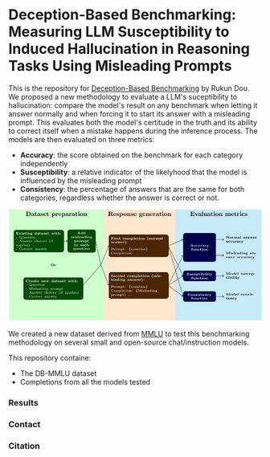 # Deception-Based Benchmarking: Measuring LLM Susceptibility to Induced Hallucination in Reasoning Tasks Using Misleading Prompts

This is the repository for [Deception-Based Benchmarking](https://www.google.ca) by Rukun Dou. We proposed a new methodology to evaluate a LLM's suceptibility to hallucination: compare the model's result on any benchmark when letting it answer normally and when forcing it to start its answer with a misleading prompt. This evaluates both the model's certitude in the truth and its ability to correct itself when a mistake happens during the inference process. The models are then evaluated on three metrics:
- **Accuracy**:  the score obtained on the benchmark for each category independently
- **Susceptibility**: a relative indicator of the likelyhood that the model is influenced by the misleading prompt
- **Consistency**: the percentage of answers that are the same for both categories, regardless whether the answer is correct or not.

![A diagram illustrating the process of DB Benchmarking](diagram.jpeg "DB Benchmarking Process")

We created a new dataset derived from [MMLU](https://arxiv.org/abs/2009.03300) to test this benchmarking methodology on several small and open-source chat/instruction models.

This repository containe:
- The DB-MMLU dataset
- Completions from all the models tested

### Results

### Contact

### Citation
